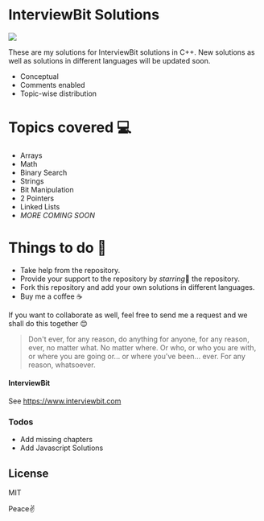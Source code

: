 # InterviewBit Solutions

![](assets/images/Isolated.png?raw=true)

These are my solutions for InterviewBit solutions in C++. 
New solutions as well as solutions in different languages will be updated soon. 

  - Conceptual
  - Comments enabled
  - Topic-wise distribution

# Topics covered 💻 

  - Arrays
  - Math
  - Binary Search
  - Strings
  - Bit Manipulation
  - 2 Pointers
  - Linked Lists
  - *MORE COMING SOON*

# Things to do 📝

  - Take help from the repository.
  - Provide your support to the repository by *starring*🌟  the repository.
  - Fork this repository and add your own solutions in different languages.
  - Buy me a coffee ☕️ 

If you want to collaborate as well, feel free to send me a request and we shall do this together 😊 

> Don't ever, for any reason, do anything for anyone, for any reason, ever, no matter what. No matter where. Or who, or who you are with, or where you are going or... or where you've been... ever. For any reason, whatsoever.

#### InterviewBit

See https://www.interviewbit.com

### Todos

 - Add missing chapters
 - Add Javascript Solutions

License
----
MIT

Peace✌️ 